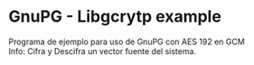 # GnuPG - Libgcrytp example

Programa de ejemplo para uso de GnuPG con AES 192 en GCM  
Info: Cifra y Descifra un vector fuente del sistema. 

